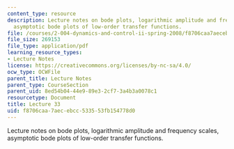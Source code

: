 ```yaml
---
content_type: resource
description: Lecture notes on bode plots, logarithmic amplitude and frequency scales,
  asymptotic bode plots of low-order transfer functions.
file: /courses/2-004-dynamics-and-control-ii-spring-2008/f8706caa7aecebcc533553fb154778d0_lecture_33.pdf
file_size: 269153
file_type: application/pdf
learning_resource_types:
- Lecture Notes
license: https://creativecommons.org/licenses/by-nc-sa/4.0/
ocw_type: OCWFile
parent_title: Lecture Notes
parent_type: CourseSection
parent_uid: 8ed54b04-44e9-89e3-2cf7-3a4b3a0078c1
resourcetype: Document
title: Lecture 33
uid: f8706caa-7aec-ebcc-5335-53fb154778d0
---
```

Lecture notes on bode plots, logarithmic amplitude and frequency scales, asymptotic bode plots of low-order transfer functions.